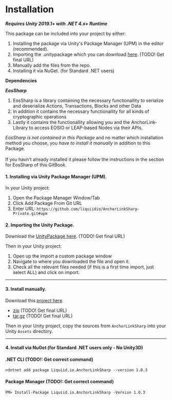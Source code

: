 # Installation

_**Requires Unity 2019.1+ with .NET 4.x+ Runtime**_

This package can be included into your project by either:

1. Installing the package via Unity's Package Manager (UPM) in the editor (recommended).
2. Importing the .unitypackage which you can download [here](https://github.com/liquiidio/AnchorLinkSharp-Private/releases/latest/download/io.liquiid.anchorlinksharp.unitypackage). (TODO! Get final URL)
3. Manually add the files from the repo.
4. Installing it via NuGet. (for Standard .NET users)

**Dependencies**

_**EosSharp**_

1. EosSharp is a library containing the necessary functionallity to serialize and deserialize Actions, Transactions, Blocks and other Data
2. In addition it contains the necessary functionallity for all kinds of cryptographic operations
3. Lastly it contains the functionallity allowing you and the AnchorLink-Library to access EOSIO or LEAP-based Nodes via their APIs.

_EosSharp is not contained in this Package_ and no matter which installation method you choose, you _have to install it manually_ in addition to this Package. \
\
If you havn't already installed it please follow the instructions in the section for EosSharp of this GitBook.

#### 1. Installing via Unity Package Manager (UPM).

In your Unity project:

1. Open the Package Manager Window/Tab
2. Click Add Package From Git URL
3. Enter URL: `https://github.com/liquiidio/AnchorLinkSharp-Private.git#upm` 

#### 2. Importing the Unity Package.

Download the [UnityPackage here](https://github.com/liquiidio/AnchorLinkSharp-Private/releases/latest/download/io.liquiid.anchorlinksharp.unitypackage). (TODO! Get final URL)

Then in your Unity project:

1. Open up the import a custom package window
2. Navigate to where you downloaded the file and open it.
3. Check all the relevant files needed (if this is a first time import, just select ALL) and click on import.

***

#### 3. Install manually.

Download this [project here](https://github.com/liquiidio/AnchorLinkSharp-Private/releases/latest).

* [zip](https://github.com/liquiidio/AnchorLinkSharp-Private/archive/refs/tags/1.0.8.zip)  (TODO! Get final URL)
* [tar.gz](https://github.com/liquiidio/AnchorLinkSharp-Private/archive/refs/tags/1.0.8.tar.gz)  (TODO! Get final URL)

Then in your Unity project, copy the sources from `AnchorLinkSharp` into your Unity `Assets` directory.

***

#### 4. Install via NuGet (for Standard .NET users only - No Unity3D)

#### .NET CLI (TODO!: Get correct command)

`>dotnet add package Liquiid.io.AnchorLinkSharp --version 1.0.3`

#### Package Manager (TODO!: Get correct command)

`PM> Install-Package Liquiid.io.AnchorLinkSharp -Version 1.0.3`

